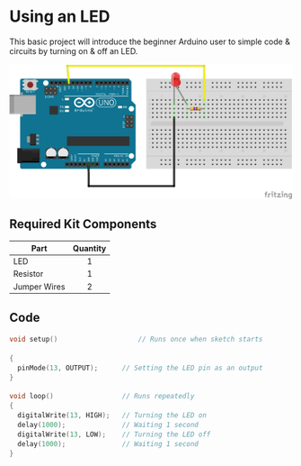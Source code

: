 # Using an LED

This basic project will introduce the beginner Arduino user to simple code & circuits by turning on & off an LED.

![alt text](LED.png "Using An LED Circuit")

## Required Kit Components
| Part          | Quantity  	|
| ------------- |:-------------:|
| LED		| 1 		|
| Resistor	| 1		|
| Jumper Wires	| 2     	|

## Code
```cpp
void setup()					// Runs once when sketch starts

{
  pinMode(13, OUTPUT);		// Setting the LED pin as an output
}

void loop()					// Runs repeatedly
{
  digitalWrite(13, HIGH);   // Turning the LED on
  delay(1000);              // Waiting 1 second
  digitalWrite(13, LOW);    // Turning the LED off
  delay(1000);             	// Waiting 1 second
}
```
